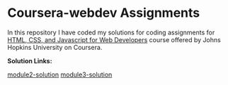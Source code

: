 # Coursera-webdev Assignments

In this repository I have coded my solutions for coding assignments for [HTML, CSS, and Javascript for Web Developers](https://www.coursera.org/learn/html-css-javascript-for-web-developers) course offered by Johns Hopkins University on Coursera.

**Solution Links:**

[module2-solution](https://aaqifshafi.github.io/Coursera-webdev/module2-solution/index.html)<bt>
[module3-solution](https://aaqifshafi.github.io/Coursera-webdev/module3-solution/index.html)
